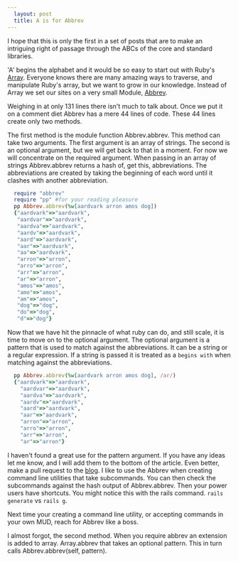 ```yaml
---
  layout: post
  title: A is for Abbrev
---
```


I hope that this is only the first in a set of posts that are to make
an intriguing right of passage through the ABCs of the core and
standard libraries.

'A' begins the alphabet and it would be so easy to start out with Ruby's
[Array](http://ruby-doc.org/core-2.0.0/Array.html). Everyone knows there
are many amazing ways to traverse, and manipulate Ruby's array, but we
want to grow in our knowledge. Instead of Array we set our sites on a
very small Module,
[Abbrev](http://ruby-doc.org/stdlib-2.0.0/libdoc/abbrev/rdoc/Abbrev.html).

Weighing in at only 131 lines there isn't much to talk about. Once we put
it on a comment diet Abbrev has a mere 44 lines of code. These 44 lines
create only two methods.

The first method is the module function Abbrev.abbrev. This method can
take two arguments. The first argument is an array of strings. The second
is an optional argument, but we will get back to that in a moment. For
now we will concentrate on the required argument. When passing in an
array of strings Abbrev.abbrev returns a hash of, get this,
abbreviations. The abbreviations are created by taking the beginning of
each word until it clashes with another abbreviation.


```ruby
  require "abbrev"
  require "pp" #for your reading pleasure
  pp Abbrev.abbrev(%w[aardvark arron amos dog])
  {"aardvark"=>"aardvark",
   "aardvar"=>"aardvark",
   "aardva"=>"aardvark",
   "aardv"=>"aardvark",
   "aard"=>"aardvark",
   "aar"=>"aardvark",
   "aa"=>"aardvark",
   "arron"=>"arron",
   "arro"=>"arron",
   "arr"=>"arron",
   "ar"=>"arron",
   "amos"=>"amos",
   "amo"=>"amos",
   "am"=>"amos",
   "dog"=>"dog",
   "do"=>"dog",
   "d"=>"dog"}
```

Now that we have hit the pinnacle of what ruby can do, and still scale,
it is time to move on to the optional argument. The optional argument
is a pattern that is used to match against the abbreviations. It can
be a string or a regular expression. If a string is passed it is
treated as a `begins with` when matching against the abbreviations.

```ruby
  pp Abbrev.abbrev(%w[aardvark arron amos dog], /ar/)
  {"aardvark"=>"aardvark",
    "aardvar"=>"aardvark",
    "aardva"=>"aardvark",
    "aardv"=>"aardvark",
    "aard"=>"aardvark",
    "aar"=>"aardvark",
    "arron"=>"arron",
    "arro"=>"arron",
    "arr"=>"arron",
    "ar"=>"arron"}
```

I haven't found a great use for the pattern argument. If you have any
ideas let me know, and I will add them to the bottom of the article.
Even better, make a pull request to the
[blog](http://github.com/adkron/diryinformation.com). I like to use the
Abbrev when creating command line utilities that take subcommands. You
can then check the subcommands against the hash output of Abbrev.abbrev.
Then your power users have shortcuts. You might notice this with the
rails command. `rails generate` vs `rails g`.

Next time your creating a command line utility, or accepting commands in
your own MUD, reach for Abbrev like a boss.

I almost forgot, the second method. When you require abbrev an extension
is added to array. Array.abbrev that takes an optional pattern. This in
turn calls Abbrev.abbrev(self, pattern).
